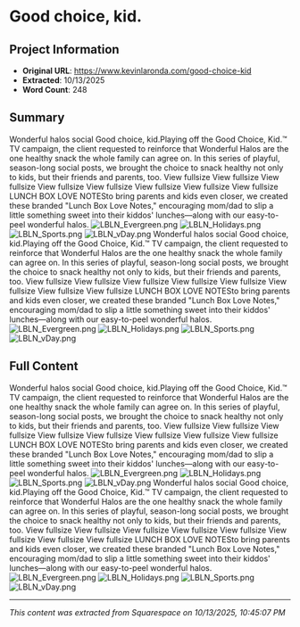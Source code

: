 # Good choice, kid.

## Project Information

- **Original URL**: https://www.kevinlaronda.com/good-choice-kid
- **Extracted**: 10/13/2025
- **Word Count**: 248

## Summary

Wonderful halos social Good choice, kid.Playing off the Good Choice, Kid.™ TV campaign, the client requested to reinforce that Wonderful Halos are the one healthy snack the whole family can agree on. In this series of playful, season-long social posts, we brought the choice to snack healthy not only to kids, but their friends and parents, too. View fullsize View fullsize View fullsize View fullsize View fullsize View fullsize View fullsize View fullsize LUNCH BOX LOVE NOTESto bring parents and kids even closer, we created these branded "Lunch Box Love Notes," encouraging mom/dad to slip a little something sweet into their kiddos' lunches—along with our easy-to-peel wonderful halos. <img src="https://images.squarespace-cdn.com/content/v1/5a32ebd449fc2b2dd08ccbb1/1514120752460-Y7PJJF9M8KKGESDGHEII/LBLN_Evergreen.png" alt="LBLN_Evergreen.png" /> <img src="https://images.squarespace-cdn.com/content/v1/5a32ebd449fc2b2dd08ccbb1/1514120752589-1M4JSQ5UBQYB2ATJIOZW/LBLN_Holidays.png" alt="LBLN_Holidays.png" /> <img src="https://images.squarespace-cdn.com/content/v1/5a32ebd449fc2b2dd08ccbb1/1514120753780-EAXOJAF6ONZZULMN7AG5/LBLN_Sports.png" alt="LBLN_Sports.png" /> <img src="https://images.squarespace-cdn.com/content/v1/5a32ebd449fc2b2dd08ccbb1/1514120753832-RQMSEEID1VLO0UQWNPJZ/LBLN_vDay.png" alt="LBLN_vDay.png" /> Wonderful halos social Good choice, kid.Playing off the Good Choice, Kid.™ TV campaign, the client requested to reinforce that Wonderful Halos are the one healthy snack the whole family can agree on. In this series of playful, season-long social posts, we brought the choice to snack healthy not only to kids, but their friends and parents, too. View fullsize View fullsize View fullsize View fullsize View fullsize View fullsize View fullsize View fullsize LUNCH BOX LOVE NOTESto bring parents and kids even closer, we created these branded "Lunch Box Love Notes," encouraging mom/dad to slip a little something sweet into their kiddos' lunches—along with our easy-to-peel wonderful halos. <img src="https://images.squarespace-cdn.com/content/v1/5a32ebd449fc2b2dd08ccbb1/1514120752460-Y7PJJF9M8KKGESDGHEII/LBLN_Evergreen.png" alt="LBLN_Evergreen.png" /> <img src="https://images.squarespace-cdn.com/content/v1/5a32ebd449fc2b2dd08ccbb1/1514120752589-1M4JSQ5UBQYB2ATJIOZW/LBLN_Holidays.png" alt="LBLN_Holidays.png" /> <img src="https://images.squarespace-cdn.com/content/v1/5a32ebd449fc2b2dd08ccbb1/1514120753780-EAXOJAF6ONZZULMN7AG5/LBLN_Sports.png" alt="LBLN_Sports.png" /> <img src="https://images.squarespace-cdn.com/content/v1/5a32ebd449fc2b2dd08ccbb1/1514120753832-RQMSEEID1VLO0UQWNPJZ/LBLN_vDay.png" alt="LBLN_vDay.png" />

## Full Content

Wonderful halos social Good choice, kid.Playing off the Good Choice, Kid.™ TV campaign, the client requested to reinforce that Wonderful Halos are the one healthy snack the whole family can agree on. In this series of playful, season-long social posts, we brought the choice to snack healthy not only to kids, but their friends and parents, too. View fullsize View fullsize View fullsize View fullsize View fullsize View fullsize View fullsize View fullsize LUNCH BOX LOVE NOTESto bring parents and kids even closer, we created these branded "Lunch Box Love Notes," encouraging mom/dad to slip a little something sweet into their kiddos' lunches—along with our easy-to-peel wonderful halos. <img src="https://images.squarespace-cdn.com/content/v1/5a32ebd449fc2b2dd08ccbb1/1514120752460-Y7PJJF9M8KKGESDGHEII/LBLN_Evergreen.png" alt="LBLN_Evergreen.png" /> <img src="https://images.squarespace-cdn.com/content/v1/5a32ebd449fc2b2dd08ccbb1/1514120752589-1M4JSQ5UBQYB2ATJIOZW/LBLN_Holidays.png" alt="LBLN_Holidays.png" /> <img src="https://images.squarespace-cdn.com/content/v1/5a32ebd449fc2b2dd08ccbb1/1514120753780-EAXOJAF6ONZZULMN7AG5/LBLN_Sports.png" alt="LBLN_Sports.png" /> <img src="https://images.squarespace-cdn.com/content/v1/5a32ebd449fc2b2dd08ccbb1/1514120753832-RQMSEEID1VLO0UQWNPJZ/LBLN_vDay.png" alt="LBLN_vDay.png" /> Wonderful halos social Good choice, kid.Playing off the Good Choice, Kid.™ TV campaign, the client requested to reinforce that Wonderful Halos are the one healthy snack the whole family can agree on. In this series of playful, season-long social posts, we brought the choice to snack healthy not only to kids, but their friends and parents, too. View fullsize View fullsize View fullsize View fullsize View fullsize View fullsize View fullsize View fullsize LUNCH BOX LOVE NOTESto bring parents and kids even closer, we created these branded "Lunch Box Love Notes," encouraging mom/dad to slip a little something sweet into their kiddos' lunches—along with our easy-to-peel wonderful halos. <img src="https://images.squarespace-cdn.com/content/v1/5a32ebd449fc2b2dd08ccbb1/1514120752460-Y7PJJF9M8KKGESDGHEII/LBLN_Evergreen.png" alt="LBLN_Evergreen.png" /> <img src="https://images.squarespace-cdn.com/content/v1/5a32ebd449fc2b2dd08ccbb1/1514120752589-1M4JSQ5UBQYB2ATJIOZW/LBLN_Holidays.png" alt="LBLN_Holidays.png" /> <img src="https://images.squarespace-cdn.com/content/v1/5a32ebd449fc2b2dd08ccbb1/1514120753780-EAXOJAF6ONZZULMN7AG5/LBLN_Sports.png" alt="LBLN_Sports.png" /> <img src="https://images.squarespace-cdn.com/content/v1/5a32ebd449fc2b2dd08ccbb1/1514120753832-RQMSEEID1VLO0UQWNPJZ/LBLN_vDay.png" alt="LBLN_vDay.png" />

---

*This content was extracted from Squarespace on 10/13/2025, 10:45:07 PM*

